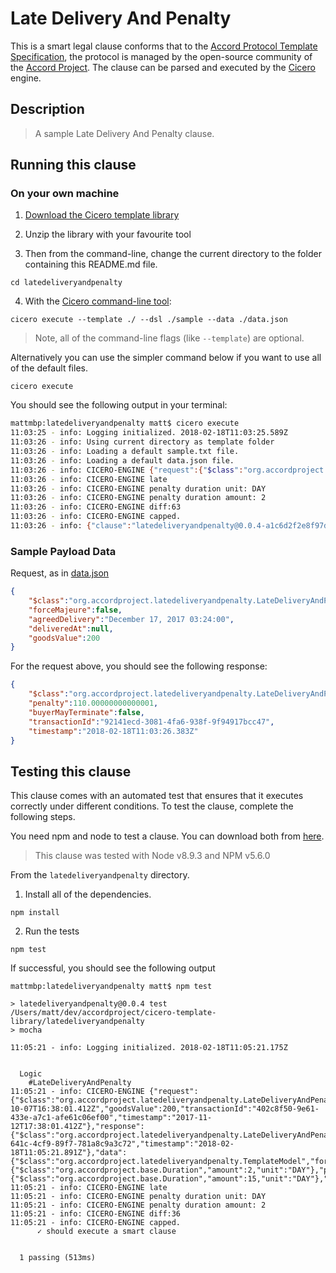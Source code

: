 
# Late Delivery And Penalty

This is a smart legal clause conforms that to the [Accord Protocol Template Specification](https://docs.google.com/document/d/1UacA_r2KGcBA2D4voDgGE8jqid-Uh4Dt09AE-shBKR0), the protocol is managed by the open-source community of the [Accord Project](https://accordproject.org). The clause can be parsed and executed by the [Cicero](https://github.com/accordproject/cicero) engine.

## Description

> A sample Late Delivery And Penalty clause.

## Running this clause

### On your own machine

1. [Download the Cicero template library](https://github.com/accordproject/cicero-template-library/archive/master.zip)

2. Unzip the library with your favourite tool

3. Then from the command-line, change the current directory to the folder containing this README.md file.
```
cd latedeliveryandpenalty
```
4. With the [Cicero command-line tool](https://github.com/accordproject/cicero#installation):
```
cicero execute --template ./ --dsl ./sample --data ./data.json
```
> Note, all of the command-line flags (like `--template`) are optional.

Alternatively you can use the simpler command below if you want to use all of the default files.
```
cicero execute
```

You should see the following output in your terminal:
```bash
mattmbp:latedeliveryandpenalty matt$ cicero execute
11:03:25 - info: Logging initialized. 2018-02-18T11:03:25.589Z
11:03:26 - info: Using current directory as template folder
11:03:26 - info: Loading a default sample.txt file.
11:03:26 - info: Loading a default data.json file.
11:03:26 - info: CICERO-ENGINE {"request":{"$class":"org.accordproject.latedeliveryandpenalty.LateDeliveryAndPenaltyRequest","forceMajeure":false,"agreedDelivery":"2017-12-17T03:24:00.000Z","goodsValue":200,"transactionId":"2ca8c17c-1e02-4e65-af7f-0b06b8376049","timestamp":"2018-02-18T11:03:26.372Z"},"response":{"$class":"org.accordproject.latedeliveryandpenalty.LateDeliveryAndPenaltyResponse","transactionId":"92141ecd-3081-4fa6-938f-9f94917bcc47","timestamp":"2018-02-18T11:03:26.383Z"},"data":{"$class":"org.accordproject.latedeliveryandpenalty.TemplateModel","forceMajeure":true,"penaltyDuration":{"$class":"org.accordproject.base.Duration","amount":2,"unit":"DAY"},"penaltyPercentage":10.5,"capPercentage":55,"termination":{"$class":"org.accordproject.base.Duration","amount":15,"unit":"DAY"},"fractionalPart":"DAY"}}
11:03:26 - info: CICERO-ENGINE late
11:03:26 - info: CICERO-ENGINE penalty duration unit: DAY
11:03:26 - info: CICERO-ENGINE penalty duration amount: 2
11:03:26 - info: CICERO-ENGINE diff:63
11:03:26 - info: CICERO-ENGINE capped.
11:03:26 - info: {"clause":"latedeliveryandpenalty@0.0.4-a1c6d2f2e8f97d23244f73f21d67ffdac326b6f33425d56cef9f02a0177b5c0d","request":{"$class":"org.accordproject.latedeliveryandpenalty.LateDeliveryAndPenaltyRequest","forceMajeure":false,"agreedDelivery":"December 17, 2017 03:24:00","deliveredAt":null,"goodsValue":200},"response":{"$class":"org.accordproject.latedeliveryandpenalty.LateDeliveryAndPenaltyResponse","penalty":110.00000000000001,"buyerMayTerminate":false,"transactionId":"92141ecd-3081-4fa6-938f-9f94917bcc47","timestamp":"2018-02-18T11:03:26.383Z"}}
```

### Sample Payload Data


Request, as in [data.json](https://github.com/accordproject/cicero-template-library/blob/master/latedeliveryandpenalty/data.json)
```json
{
    "$class":"org.accordproject.latedeliveryandpenalty.LateDeliveryAndPenaltyRequest",
    "forceMajeure":false,
    "agreedDelivery":"December 17, 2017 03:24:00",
    "deliveredAt":null,
    "goodsValue":200
}
```

For the request above, you should see the following response:
```json
{
    "$class":"org.accordproject.latedeliveryandpenalty.LateDeliveryAndPenaltyResponse",
    "penalty":110.00000000000001,
    "buyerMayTerminate":false,
    "transactionId":"92141ecd-3081-4fa6-938f-9f94917bcc47",
    "timestamp":"2018-02-18T11:03:26.383Z"
}
```


## Testing this clause

This clause comes with an automated test that ensures that it executes correctly under different conditions. To test the clause, complete the following steps.

You need npm and node to test a clause. You can download both from [here](https://nodejs.org/).

> This clause was tested with Node v8.9.3 and NPM v5.6.0

From the `latedeliveryandpenalty` directory.

1. Install all of the dependencies.
```
npm install
```

2. Run the tests
```
npm test
```
If successful, you should see the following output
```
mattmbp:latedeliveryandpenalty matt$ npm test

> latedeliveryandpenalty@0.0.4 test /Users/matt/dev/accordproject/cicero-template-library/latedeliveryandpenalty
> mocha

11:05:21 - info: Logging initialized. 2018-02-18T11:05:21.175Z


  Logic
    #LateDeliveryAndPenalty
11:05:21 - info: CICERO-ENGINE {"request":{"$class":"org.accordproject.latedeliveryandpenalty.LateDeliveryAndPenaltyRequest","forceMajeure":false,"agreedDelivery":"2017-10-07T16:38:01.412Z","goodsValue":200,"transactionId":"402c8f50-9e61-433e-a7c1-afe61c06ef00","timestamp":"2017-11-12T17:38:01.412Z"},"response":{"$class":"org.accordproject.latedeliveryandpenalty.LateDeliveryAndPenaltyResponse","transactionId":"c0938cdb-641c-4cf9-89f7-781a8c9a3c72","timestamp":"2018-02-18T11:05:21.891Z"},"data":{"$class":"org.accordproject.latedeliveryandpenalty.TemplateModel","forceMajeure":true,"penaltyDuration":{"$class":"org.accordproject.base.Duration","amount":2,"unit":"DAY"},"penaltyPercentage":10.5,"capPercentage":55,"termination":{"$class":"org.accordproject.base.Duration","amount":15,"unit":"DAY"},"fractionalPart":"DAY"}}
11:05:21 - info: CICERO-ENGINE late
11:05:21 - info: CICERO-ENGINE penalty duration unit: DAY
11:05:21 - info: CICERO-ENGINE penalty duration amount: 2
11:05:21 - info: CICERO-ENGINE diff:36
11:05:21 - info: CICERO-ENGINE capped.
      ✓ should execute a smart clause


  1 passing (513ms)

```
